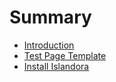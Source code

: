 # Summary

* [Introduction](README.md)
* [Test Page Template](test_page_template.md)
* [Install Islandora](install_islandora.md)


